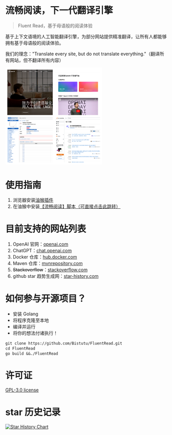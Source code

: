 # 流畅阅读，下一代翻译引擎
> Fluent Read，基于母语般的阅读体验
>

基于上下文语境的人工智能翻译引擎，为部分网站提供精准翻译，让所有人都能够拥有基于母语般的阅读体验。

我们的理念："Translate every site, but do not translate everything."（翻译所有网站，但不翻译所有内容）

<img src="./misc/images/sample-1.png" alt="image-20231008190713343" style="width: 60%; max-width: 100%;">

# 使用指南

1. 浏览器安装[油猴插件](www.tampermonkey.net)
2. 在油猴中安装[【流畅阅读】脚本（可直接点击此跳转）](https://greasyfork.org/zh-CN/scripts/482986-%E6%B5%81%E7%95%85%E9%98%85%E8%AF%BB)

# 目前支持的网站列表

1. OpenAI 官网：[openai.com](https://openai.com/)
2. ChatGPT：[chat.openai.com](https://chat.openai.com/)
3. Docker 仓库：[hub.docker.com](https://hub.docker.com)
4. Maven 仓库：[mvnrepository.com](https://mvnrepository.com/)
5. ~~Stackoverflow~~：[stackoverflow.com](https://stackoverflow.com/)
6. github star 趋势生成网：[star-history.com](https://star-history.com/)

# 如何参与开源项目？

- 安装 Golang
- 将程序克隆至本地
- 编译并运行
- 将你的想法付诸执行！

```shell
git clone https://github.com/Bistutu/FluentRead.git
cd FluentRead
go build &&./FluentRead
```

# 许可证

[GPL-3.0 license](https://github.com/Bistutu/FluentRead#)


# star 历史记录

[![Star History Chart](https://api.star-history.com/svg?repos=Bistutu/FluentRead&type=Date)](https://star-history.com/#Bistutu/FluentRead&Date)


